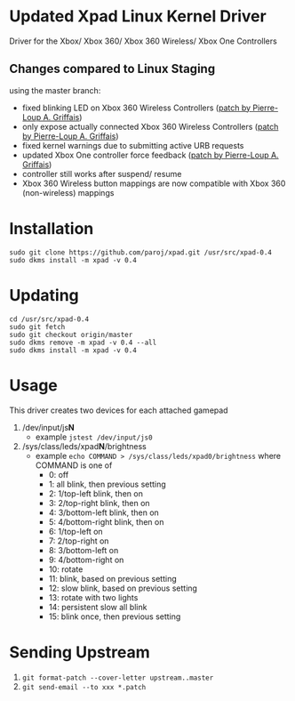 # Updated Xpad Linux Kernel Driver
Driver for the Xbox/ Xbox 360/ Xbox 360 Wireless/ Xbox One Controllers

## Changes compared to Linux Staging
using the master branch:

* fixed blinking LED on Xbox 360 Wireless Controllers ([patch by  Pierre-Loup A. Griffais](http://www.spinics.net/lists/linux-input/msg29446.html))
* only expose actually connected Xbox 360 Wireless Controllers ([patch by  Pierre-Loup A. Griffais](http://www.spinics.net/lists/linux-input/msg29450.html))
* fixed kernel warnings due to submitting active URB requests
* updated Xbox One controller force feedback ([patch by  Pierre-Loup A. Griffais](https://github.com/ValveSoftware/steamos_kernel/commit/f5f73eb889cac32cbabfc40362fe5635a2255836))
* controller still works after suspend/ resume
* Xbox 360 Wireless button mappings are now compatible with Xbox 360 (non-wireless) mappings

# Installation
```
sudo git clone https://github.com/paroj/xpad.git /usr/src/xpad-0.4
sudo dkms install -m xpad -v 0.4
```
# Updating
```
cd /usr/src/xpad-0.4
sudo git fetch
sudo git checkout origin/master
sudo dkms remove -m xpad -v 0.4 --all
sudo dkms install -m xpad -v 0.4
```
# Usage
This driver creates two devices for each attached gamepad

1. /dev/input/js**N**
    * example `jstest /dev/input/js0`
2. /sys/class/leds/xpad**N**/brightness
    * example `echo COMMAND > /sys/class/leds/xpad0/brightness` where COMMAND is one of
        *  0: off
        *  1: all blink, then previous setting
        *  2: 1/top-left blink, then on
        *  3: 2/top-right blink, then on
        *  4: 3/bottom-left blink, then on
        *  5: 4/bottom-right blink, then on
        *  6: 1/top-left on
        *  7: 2/top-right on
        *  8: 3/bottom-left on
        *  9: 4/bottom-right on
        * 10: rotate
        * 11: blink, based on previous setting
        * 12: slow blink, based on previous setting
        * 13: rotate with two lights
        * 14: persistent slow all blink
        * 15: blink once, then previous setting

# Sending Upstream

1. `git format-patch --cover-letter upstream..master`
2. `git send-email --to xxx *.patch`

